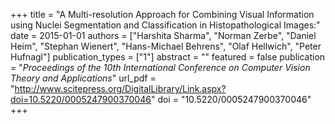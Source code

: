 +++
title = "A Multi-resolution Approach for Combining Visual Information using Nuclei Segmentation and Classification in Histopathological Images:"
date = 2015-01-01
authors = ["Harshita Sharma", "Norman Zerbe", "Daniel Heim", "Stephan Wienert", "Hans-Michael Behrens", "Olaf Hellwich", "Peter Hufnagl"]
publication_types = ["1"]
abstract = ""
featured = false
publication = "*Proceedings of the 10th International Conference on Computer Vision Theory and Applications*"
url_pdf = "http://www.scitepress.org/DigitalLibrary/Link.aspx?doi=10.5220/0005247900370046"
doi = "10.5220/0005247900370046"
+++

